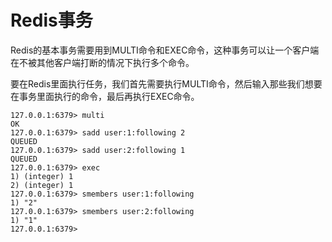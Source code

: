 # Redis事务

Redis的基本事务需要用到MULTI命令和EXEC命令，这种事务可以让一个客户端在不被其他客户端打断的情况下执行多个命令。

要在Redis里面执行任务，我们首先需要执行MULTI命令，然后输入那些我们想要在事务里面执行的命令，最后再执行EXEC命令。


    127.0.0.1:6379> multi
    OK
    127.0.0.1:6379> sadd user:1:following 2
    QUEUED
    127.0.0.1:6379> sadd user:2:following 1
    QUEUED
    127.0.0.1:6379> exec
    1) (integer) 1
    2) (integer) 1
    127.0.0.1:6379> smembers user:1:following
    1) "2"
    127.0.0.1:6379> smembers user:2:following
    1) "1"
    127.0.0.1:6379>
    

